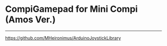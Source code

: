 # CompiGamepad for Mini Compi (Amos Ver.)
---

https://github.com/MHeironimus/ArduinoJoystickLibrary
